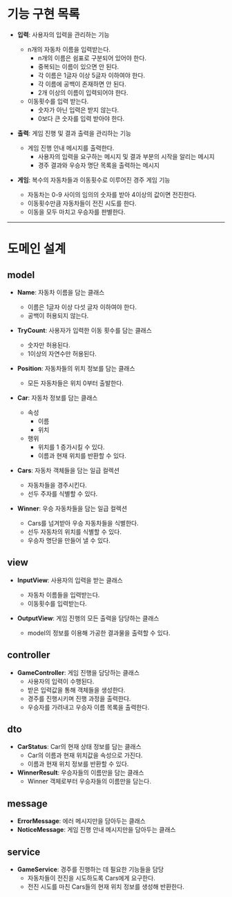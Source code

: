 # 기능 구현 목록

- **입력**: 사용자의 입력을 관리하는 기능
    - n개의 자동차 이름을 입력받는다.
        - n개의 이름은 쉼표로 구분되어 있어야 한다.
        - 중복되는 이름이 있으면 안 된다.
        - 각 이름은 1글자 이상 5글자 이하여야 한다.
        - 각 이름에 공백이 존재하면 안 된다.
        - 2개 이상의 이름이 입력되어야 한다.
    - 이동횟수를 입력 받는다.
        - 숫자가 아닌 입력은 받지 않는다.
        - 0보다 큰 숫자를 입력 받아야 한다.


- **출력**: 게임 진행 및 결과 출력을 관리하는 기능
    - 게임 진행 안내 메시지를 출력한다.
        - 사용자의 입력을 요구하는 메시지 및 결과 부분의 시작을 알리는 메시지
        - 경주 결과와 우승자 명단 목록을 출력하는 메시지


- **게임**: 복수의 자동차들과 이동횟수로 이루어진 경주 게임 기능
  - 자동차는 0-9 사이의 임의의 숫자를 받아 4이상의 값이면 전진한다.
  - 이동횟수만큼 자동차들이 전진 시도를 한다.
  - 이동을 모두 마치고 우승자를 판별한다.

---

# 도메인 설계

## model

- **Name**: 자동차 이름을 담는 클래스
    - 이름은 1글자 이상 다섯 글자 이하여야 한다.
    - 공백이 허용되지 않는다.

- **TryCount**: 사용자가 입력한 이동 횟수를 담는 클래스
    - 숫자만 허용된다.
    - 1이상의 자연수만 허용된다.

- **Position**: 자동차들의 위치 정보를 담는 클래스
    - 모든 자동차들은 위치 0부터 출발한다.

- **Car**: 자동차 정보를 담는 클래스
    - 속성
        - 이름
        - 위치
    - 행위
        - 위치를 1 증가시킬 수 있다.
        - 이름과 현재 위치를 반환할 수 있다.

- **Cars**: 자동차 객체들을 담는 일급 컬렉션
    - 자동차들을 경주시킨다.
    - 선두 주자를 식별할 수 있다.

- **Winner**: 우승 자동차들을 담는 일급 컬렉션
    - Cars를 넘겨받아 우승 자동차들을 식별한다.
    - 선두 자동차의 위치를 식별할 수 있다.
    - 우승자 명단을 만들어 낼 수 있다.

## view

- **InputView**: 사용자의 입력을 받는 클래스
    - 자동차 이름들을 입력받는다.
    - 이동횟수를 입력받는다.

- **OutputView**: 게임 진행의 모든 출력을 담당하는 클래스
    - model의 정보를 이용해 가공한 결과물을 출력할 수 있다.

## controller

- **GameController**: 게임 진행을 담당하는 클래스
    - 사용자의 입력이 수행된다.
    - 받은 입력값을 통해 객체들을 생성한다.
    - 경주를 진행시키며 진행 과정을 출력한다.
    - 우승자를 가려내고 우승자 이름 목록을 출력한다.

## dto

- **CarStatus**: Car의 현재 상태 정보를 담는 클래스
    - Car의 이름과 현재 위치값을 속성으로 가진다.
    - 이름과 현재 위치 정보를 반환할 수 있다.
- **WinnerResult**: 우승자들의 이름만을 담는 클래스
    - Winner 객체로부터 우승자들의 이름만을 담는다.

## message

- **ErrorMessage**: 에러 메시지만을 담아두는 클래스
- **NoticeMessage**: 게임 진행 안내 메시지만을 담아두는 클래스

## service
- **GameService**: 경주를 진행하는 데 필요한 기능들을 담당
  - 자동차들이 전진을 시도하도록 Cars에게 요구한다.
  - 전진 시도를 마친 Cars들의 현재 위치 정보를 생성해 반환한다.